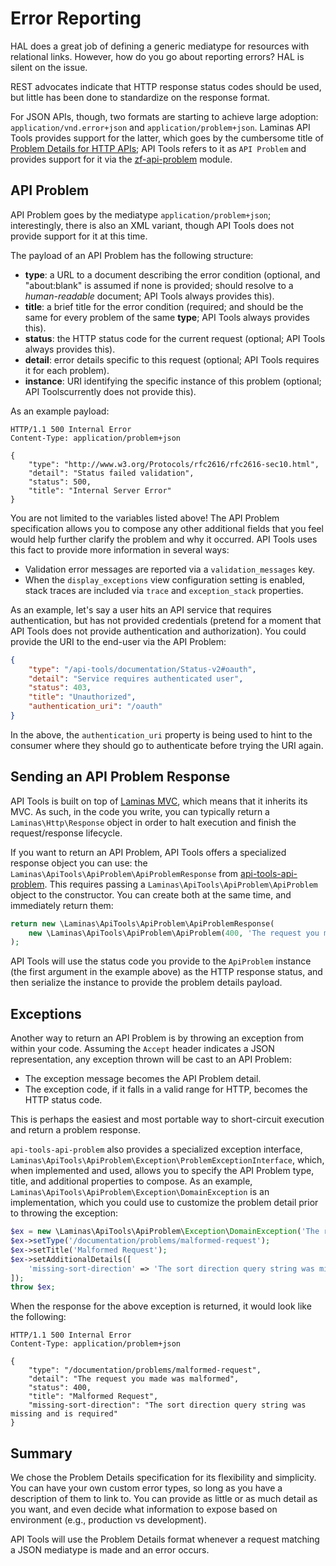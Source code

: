 Error Reporting
===============

HAL does a great job of defining a generic mediatype for resources with relational links. However,
how do you go about reporting errors? HAL is silent on the issue.

REST advocates indicate that HTTP response status codes should be used, but little has been done to
standardize on the response format.

For JSON APIs, though, two formats are starting to achieve large adoption:
`application/vnd.error+json` and `application/problem+json`. Laminas API Tools provides
support for the latter, which goes by the cumbersome title of [Problem Details for HTTP
APIs](https://tools.ietf.org/html/rfc7807); API Tools refers to it as
`API Problem` and provides support for it via the
[zf-api-problem](https://github.com/zfcampus/zf-api-problem) module.

API Problem
-----------

API Problem goes by the mediatype `application/problem+json`; interestingly, there is also an XML
variant, though API Tools does not provide support for it at this time.

The payload of an API Problem has the following structure:

- **type**: a URL to a document describing the error condition (optional, and "about:blank" is
  assumed if none is provided; should resolve to a _human-readable_ document; API Tools always
  provides this).
- **title**: a brief title for the error condition (required; and should be the same for every
  problem of the same **type**; API Tools always provides this).
- **status**: the HTTP status code for the current request (optional; API Tools always provides this).
- **detail**: error details specific to this request (optional; API Tools requires it for each
  problem).
- **instance**: URI identifying the specific instance of this problem (optional; API Toolscurrently
  does not provide this).

As an example payload:

```HTTP
HTTP/1.1 500 Internal Error
Content-Type: application/problem+json

{
    "type": "http://www.w3.org/Protocols/rfc2616/rfc2616-sec10.html",
    "detail": "Status failed validation",
    "status": 500,
    "title": "Internal Server Error"
}
```

You are not limited to the variables listed above! The API Problem specification allows you to
compose any other additional fields that you feel would help further clarify the problem and why it
occurred. API Tools uses this fact to provide more information in several ways:

- Validation error messages are reported via a `validation_messages` key.
- When the `display_exceptions` view configuration setting is enabled, stack traces are included via
  `trace` and `exception_stack` properties.

As an example, let's say a user hits an API service that requires authentication, but has not
provided credentials (pretend for a moment that API Tools does not provide authentication and
authorization). You could provide the URI to the end-user via the API Problem:

```JSON
{
    "type": "/api-tools/documentation/Status-v2#oauth",
    "detail": "Service requires authenticated user",
    "status": 403,
    "title": "Unauthorized",
    "authentication_uri": "/oauth"
}
```

In the above, the `authentication_uri` property is being used to hint to the consumer where they
should go to authenticate before trying the URI again.

Sending an API Problem Response
-------------------------------

API Tools is built on top of [Laminas MVC](https://docs.laminas.dev/mvc/), which means that it
inherits its MVC. As such, in the code you write, you can typically return a
`Laminas\Http\Response` object in order to halt execution and finish the request/response lifecycle.

If you want to return an API Problem, API Tools offers a specialized response object you can use:
the `Laminas\ApiTools\ApiProblem\ApiProblemResponse` from [api-tools-api-problem](https://github.com/laminas-api-tools/api-tools-api-problem).
This requires passing a `Laminas\ApiTools\ApiProblem\ApiProblem` object to the constructor. You can create both at
the same time, and immediately return them:

```php
return new \Laminas\ApiTools\ApiProblem\ApiProblemResponse(
    new \Laminas\ApiTools\ApiProblem\ApiProblem(400, 'The request you made was malformed')
);
```

API Tools will use the status code you provide to the `ApiProblem` instance (the first argument in
the example above) as the HTTP response status, and then serialize the instance to provide the
problem details payload.

Exceptions
----------

Another way to return an API Problem is by throwing an exception from within your code. Assuming the
`Accept` header indicates a JSON representation, any exception thrown will be cast to an API
Problem:

- The exception message becomes the API Problem detail.
- The exception code, if it falls in a valid range for HTTP, becomes the HTTP status code.

This is perhaps the easiest and most portable way to short-circuit execution and return a problem
response.

`api-tools-api-problem` also provides a specialized exception interface,
`Laminas\ApiTools\ApiProblem\Exception\ProblemExceptionInterface`, which, when implemented and used, allows you to
specify the API Problem type, title, and additional properties to compose. As an example,
`Laminas\ApiTools\ApiProblem\Exception\DomainException` is an implementation, which you could use to customize the
problem detail prior to throwing the exception:

```php
$ex = new \Laminas\ApiTools\ApiProblem\Exception\DomainException('The request you made was malformed', 400);
$ex->setType('/documentation/problems/malformed-request');
$ex->setTitle('Malformed Request');
$ex->setAdditionalDetails([
    'missing-sort-direction' => 'The sort direction query string was missing and is required'
]);
throw $ex;
```

When the response for the above exception is returned, it would look like the following:

```HTTP
HTTP/1.1 500 Internal Error
Content-Type: application/problem+json

{
    "type": "/documentation/problems/malformed-request",
    "detail": "The request you made was malformed",
    "status": 400,
    "title": "Malformed Request",
    "missing-sort-direction": "The sort direction query string was missing and is required"
}
```

Summary
-------

We chose the Problem Details specification for its flexibility and simplicity. You can have your own
custom error types, so long as you have a description of them to link to. You can provide as little
or as much detail as you want, and even decide what information to expose based on environment
(e.g., production vs development).

API Tools will use the Problem Details format whenever a request matching a JSON mediatype is made
and an error occurs.
